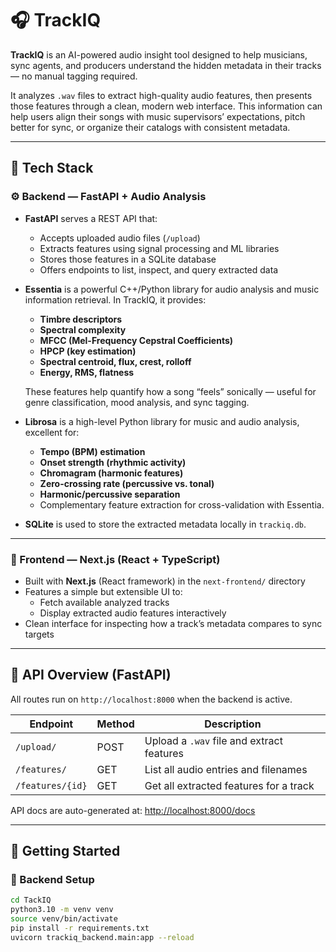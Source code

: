# 🎧 TrackIQ

**TrackIQ** is an AI-powered audio insight tool designed to help musicians, sync agents, and producers understand the hidden metadata in their tracks — no manual tagging required.

It analyzes `.wav` files to extract high-quality audio features, then presents those features through a clean, modern web interface. This information can help users align their songs with music supervisors’ expectations, pitch better for sync, or organize their catalogs with consistent metadata.

---

## 🧠 Tech Stack

### ⚙️ Backend — FastAPI + Audio Analysis

- **FastAPI** serves a REST API that:
  - Accepts uploaded audio files (`/upload`)
  - Extracts features using signal processing and ML libraries
  - Stores those features in a SQLite database
  - Offers endpoints to list, inspect, and query extracted data

- **Essentia** is a powerful C++/Python library for audio analysis and music information retrieval. In TrackIQ, it provides:
  - **Timbre descriptors**
  - **Spectral complexity**
  - **MFCC (Mel-Frequency Cepstral Coefficients)**
  - **HPCP (key estimation)**
  - **Spectral centroid, flux, crest, rolloff**
  - **Energy, RMS, flatness**

  These features help quantify how a song “feels” sonically — useful for genre classification, mood analysis, and sync tagging.

- **Librosa** is a high-level Python library for music and audio analysis, excellent for:
  - **Tempo (BPM) estimation**
  - **Onset strength (rhythmic activity)**
  - **Chromagram (harmonic features)**
  - **Zero-crossing rate (percussive vs. tonal)**
  - **Harmonic/percussive separation**
  - Complementary feature extraction for cross-validation with Essentia.

- **SQLite** is used to store the extracted metadata locally in `trackiq.db`.

---

### 🎨 Frontend — Next.js (React + TypeScript)

- Built with **Next.js** (React framework) in the `next-frontend/` directory
- Features a simple but extensible UI to:
  - Fetch available analyzed tracks
  - Display extracted audio features interactively
- Clean interface for inspecting how a track’s metadata compares to sync targets

---

## 🔌 API Overview (FastAPI)

All routes run on `http://localhost:8000` when the backend is active.

| Endpoint              | Method | Description                                 |
|-----------------------|--------|---------------------------------------------|
| `/upload/`            | POST   | Upload a `.wav` file and extract features   |
| `/features/`          | GET    | List all audio entries and filenames        |
| `/features/{id}`      | GET    | Get all extracted features for a track      |

API docs are auto-generated at: [http://localhost:8000/docs](http://localhost:8000/docs)

---

## 🚀 Getting Started

### 🔧 Backend Setup

```bash
cd TackIQ
python3.10 -m venv venv
source venv/bin/activate
pip install -r requirements.txt
uvicorn trackiq_backend.main:app --reload
